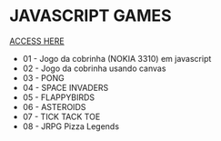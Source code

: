 # JAVASCRIPT GAMES
<p><a href="https://renanrodriguesrecife.github.io/JAVA-SCRIPT_GAMES/">ACCESS HERE</a></p>

<ul>
<li>01 - Jogo da cobrinha (NOKIA 3310) em javascript</li>
<li>02 - Jogo da cobrinha usando canvas</li>
<li>03 - PONG</li>
<li>04 - SPACE INVADERS</li>
<li>05 - FLAPPYBIRDS</li>
<li>06 - ASTEROIDS</li>
<li>07 - TICK TACK TOE</li>
<li>08 - JRPG Pizza Legends</li>
</ul>



<!--
- tic tac toe
- tetris

- pac man
- mario
- zelda
- outrun
- doom
--!>
